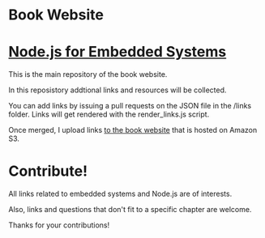 # Book Website
# [Node.js for Embedded Systems](http://embeddeddnodejs.com)

This is the main repository of the book website.

In this reposistory addtional links and resources will be collected.

You can add links by issuing a pull requests on the JSON file in the /links folder.
Links will get rendered with the render_links.js script.

Once merged, I upload links [to the book website](http://embeddednodejs.com/chapters.html) that is hosted on Amazon S3.


# Contribute!

All links related to embedded systems and Node.js are of interests. 

Also, links and questions that don't fit to a specific chapter are welcome.

Thanks for your contributions!

